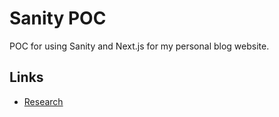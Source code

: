 # Sanity POC
POC for using Sanity and Next.js for my personal blog website.

## Links
- [Research](RESEARCH.md)
